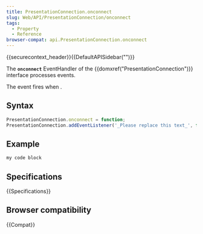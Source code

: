 ```yaml
---
title: PresentationConnection.onconnect
slug: Web/API/PresentationConnection/onconnect
tags:
  - Property
  - Reference
browser-compat: api.PresentationConnection.onconnect
---
```

{{securecontext_header}}{{DefaultAPISidebar("")}}

The **`onconnect`** EventHandler of the {{domxref("PresentationConnection")}} interface processes  events.

The  event fires when .

## Syntax

```js
PresentationConnection.onconnect = function;
PresentationConnection.addEventListener('_Please replace this text_', function);
```

## Example

```js
my code block
```

## Specifications

{{Specifications}}

## Browser compatibility

{{Compat}}

